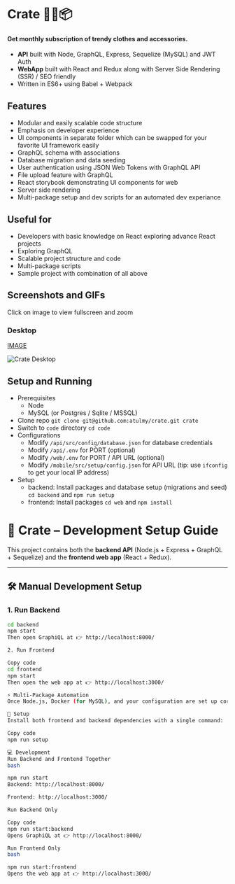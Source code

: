 > 
# Crate 👕👖📦

#### Get monthly subscription of trendy clothes and accessories.
- **API** built with Node, GraphQL, Express, Sequelize (MySQL) and JWT Auth
- **WebApp** built with React and Redux along with Server Side Rendering (SSR) / SEO friendly
- Written in ES6+ using Babel + Webpack



## Features
- Modular and easily scalable code structure
- Emphasis on developer experience
- UI components in separate folder which can be swapped for your favorite UI framework easily
- GraphQL schema with associations
- Database migration and data seeding
- User authentication using JSON Web Tokens with GraphQL API
- File upload feature with GraphQL
- React storybook demonstrating UI components for web
- Server side rendering
- Multi-package setup and dev scripts for an automated dev experiance


## Useful for
- Developers with basic knowledge on React exploring advance React projects
- Exploring GraphQL
- Scalable project structure and code
- Multi-package scripts
- Sample project with combination of all above

## Screenshots and GIFs
Click on image to view fullscreen and zoom

### Desktop
[IMAGE](https://github.com/atulmy/atulmy.github.io/blob/master/images/crate/desktop-all-with-link.png)

![Crate Desktop](https://raw.githubusercontent.com/atulmy/atulmy.github.io/master/images/crate/desktop-all-with-link.png)


## Setup and Running
- Prerequisites
  - Node
  - MySQL (or Postgres / Sqlite / MSSQL)
- Clone repo `git clone git@github.com:atulmy/crate.git crate`
- Switch to `code` directory `cd code`
- Configurations
  - Modify `/api/src/config/database.json` for database credentials
  - Modify `/api/.env` for PORT (optional)
  - Modify `/web/.env` for PORT / API URL (optional)
  - Modify `/mobile/src/setup/config.json` for API URL (tip: use `ifconfig` to get your local IP address)
- Setup
  - backend: Install packages and database setup (migrations and seed) `cd backend` and `npm run setup`
  - frontend: Install packages `cd web` and `npm install`
 

 # 🚀 Crate – Development Setup Guide

This project contains both the **backend API** (Node.js + Express + GraphQL + Sequelize) and the **frontend web app** (React + Redux).

---

## 🛠️ Manual Development Setup

### 1. Run Backend
```bash
cd backend
npm start
Then open GraphiQL at 👉 http://localhost:8000/

2. Run Frontend

Copy code
cd frontend
npm start
Then open the web app at 👉 http://localhost:3000/

⚡ Multi-Package Automation
Once Node.js, Docker (for MySQL), and your configuration are set up correctly, you can manage both packages easily.

🧩 Setup
Install both frontend and backend dependencies with a single command:

Copy code
npm run setup

💻 Development
Run Backend and Frontend Together
bash

npm run start
Backend: http://localhost:8000/

Frontend: http://localhost:3000/

Run Backend Only

Copy code
npm run start:backend
Opens GraphiQL at 👉 http://localhost:8000/

Run Frontend Only
bash

npm run start:frontend
Opens the web app at 👉 http://localhost:3000/